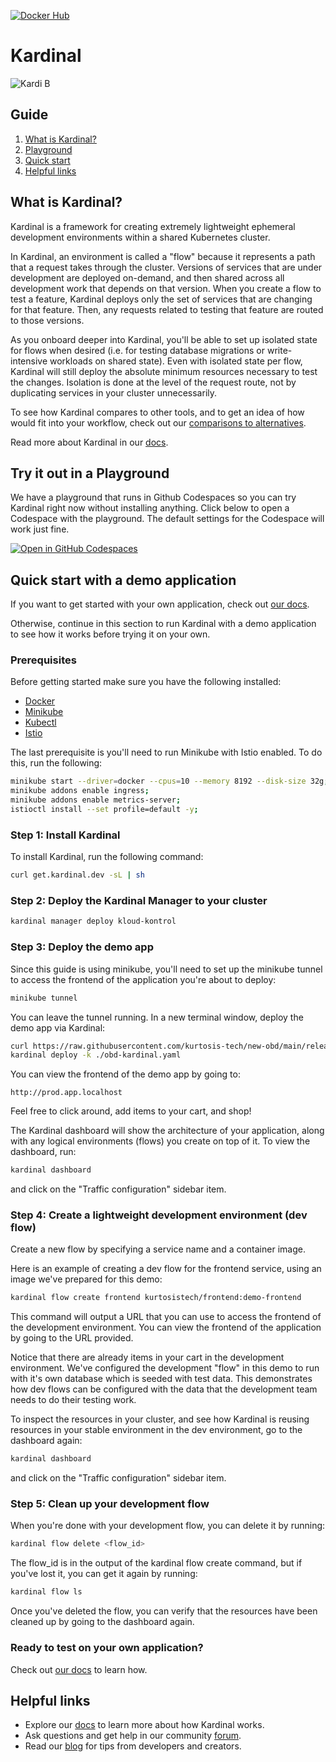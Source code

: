 [![Docker Hub](https://img.shields.io/badge/dockerhub-images-important.svg?logo=docker)](https://hub.docker.com/u/kurtosistech)

# Kardinal

![Kardi B](https://kardinal.dev/_next/static/media/kardinal-orange.65ea335b.png)

## Guide

1. [What is Kardinal?](https://github.com/kurtosis-tech/kardinal/?tab=readme-ov-file#what-is-kardinal)
2. [Playground](https://github.com/kurtosis-tech/kardinal/?tab=readme-ov-file#try-it-out-in-a-playground)
3. [Quick start](https://github.com/kurtosis-tech/kardinal/?tab=readme-ov-file#quick-start-with-a-demo-application)
4. [Helpful links](https://github.com/kurtosis-tech/kardinal/?tab=readme-ov-file#helpful-links)

## What is Kardinal?

Kardinal is a framework for creating extremely lightweight ephemeral development environments within a shared Kubernetes cluster.

In Kardinal, an environment is called a "flow" because it represents a path that a request takes through the cluster. Versions of services that are under development are deployed on-demand, and then shared across all development work that depends on that version. When you create a flow to test a feature, Kardinal deploys only the set of services that are changing for that feature. Then, any requests related to testing that feature are routed to those versions.

As you onboard deeper into Kardinal, you'll be able to set up isolated state for flows when desired (i.e. for testing database migrations or write-intensive workloads on shared state). Even with isolated state per flow, Kardinal will still deploy the absolute minimum resources necessary to test the changes. Isolation is done at the level of the request route, not by duplicating services in your cluster unnecessarily.

To see how Kardinal compares to other tools, and to get an idea of how would fit into your workflow, check out our [comparisons to alternatives](https://kardinal.dev/docs/references/comparisons).

Read more about Kardinal in our [docs](https://kardinal.dev/docs).

## Try it out in a Playground

We have a playground that runs in Github Codespaces so you can try Kardinal right now without installing anything. Click below to open a Codespace with the playground. The default settings for the Codespace will work just fine.

[![Open in GitHub Codespaces](https://github.com/codespaces/badge.svg)](https://github.com/codespaces/new?hide_repo_select=true&ref=main&repo=818205437&skip_quickstart=true&machine=standardLinux32gb&devcontainer_path=.devcontainer%2Fdevcontainer.json)

## Quick start with a demo application

If you want to get started with your own application, check out [our docs](https://kardinal.dev/docs/getting-started/install).

Otherwise, continue in this section to run Kardinal with a demo application to see how it works before trying it on your own.

### Prerequisites

Before getting started make sure you have the following installed:

- [Docker](https://docs.docker.com/get-docker/)
- [Minikube](https://minikube.sigs.k8s.io/docs/start/?arch=%2Fmacos%2Fx86-64%2Fstable%2Fbinary+download)
- [Kubectl](https://kubernetes.io/docs/tasks/tools/)
- [Istio](https://istio.io/latest/docs/setup/getting-started/)

The last prerequisite is you'll need to run Minikube with Istio enabled. To do this, run the following:

```bash
minikube start --driver=docker --cpus=10 --memory 8192 --disk-size 32g;
minikube addons enable ingress;
minikube addons enable metrics-server;
istioctl install --set profile=default -y;
```

### Step 1: Install Kardinal

To install Kardinal, run the following command:

```bash
curl get.kardinal.dev -sL | sh
```

### Step 2: Deploy the Kardinal Manager to your cluster

```bash
kardinal manager deploy kloud-kontrol
```

### Step 3: Deploy the demo app

Since this guide is using minikube, you'll need to set up the minikube tunnel to access the frontend of the application you're about to deploy:

```bash
minikube tunnel
```

You can leave the tunnel running. In a new terminal window, deploy the demo app via Kardinal:

```bash
curl https://raw.githubusercontent.com/kurtosis-tech/new-obd/main/release/obd-kardinal.yaml > ./obd-kardinal.yaml
kardinal deploy -k ./obd-kardinal.yaml
```

You can view the frontend of the demo app by going to:

`http://prod.app.localhost`

Feel free to click around, add items to your cart, and shop!

The Kardinal dashboard will show the architecture of your application, along with any logical environments (flows) you create on top of it. To view the dashboard, run:

```bash
kardinal dashboard
```

and click on the "Traffic configuration" sidebar item.

### Step 4: Create a lightweight development environment (dev flow)

Create a new flow by specifying a service name and a container image.

Here is an example of creating a dev flow for the frontend service, using an image we've prepared for this demo:

```bash
kardinal flow create frontend kurtosistech/frontend:demo-frontend
```

This command will output a URL that you can use to access the frontend of the development environment. You can view the frontend of the application by going to the URL provided.

Notice that there are already items in your cart in the development environment. We've configured the development "flow" in this demo to run with it's own database which is seeded with test data. This demonstrates how dev flows can be configured with the data that the development team needs to do their testing work.

To inspect the resources in your cluster, and see how Kardinal is reusing resources in your stable environment in the dev environment, go to the dashboard again:

```bash
kardinal dashboard
```

and click on the "Traffic configuration" sidebar item.

### Step 5: Clean up your development flow

When you're done with your development flow, you can delete it by running:

```bash
kardinal flow delete <flow_id>
```

The flow_id is in the output of the kardinal flow create command, but if you've lost it, you can get it again by running:

```bash
kardinal flow ls
```

Once you've deleted the flow, you can verify that the resources have been cleaned up by going to the dashboard again.

### Ready to test on your own application?

Check out [our docs](https://kardinal.dev/docs/getting-started/install) to learn how.

## Helpful links

- Explore our [docs](https://kardinal.dev/docs) to learn more about how Kardinal works.
- Ask questions and get help in our community [forum](https://discuss.kardinal.dev).
- Read our [blog](https://blog.kardinal.dev/) for tips from developers and creators.
